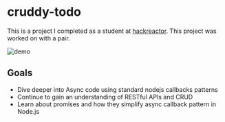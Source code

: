 # cruddy-todo
This is a project I completed as a student at [hackreactor](http://hackreactor.com). This project was worked on with a pair.

![demo](https://media.giphy.com/media/L0IA0Uyhbnb7WUA5cc/giphy.gif)

## Goals
- Dive deeper into Async code using standard nodejs callbacks patterns
- Continue to gain an understanding of RESTful APIs and CRUD
- Learn about promises and how they simplify async callback pattern in Node.js